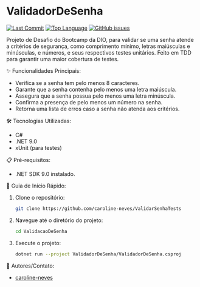 # ValidadorDeSenha

[![Last Commit](https://img.shields.io/github/last-commit/caroline-neves/ValidarSenhaTests?style=for-the-badge)](https://github.com/caroline-neves/ValidarSenhaTests/commits/main)
[![Top Language](https://img.shields.io/github/languages/top/caroline-neves/ValidarSenhaTests?style=for-the-badge)](https://github.com/caroline-neves/ValidarSenhaTests)
[![GitHub issues](https://img.shields.io/github/issues/caroline-neves/ValidarSenhaTests?style=for-the-badge)](https://github.com/caroline-neves/ValidarSenhaTests/issues)

Projeto de Desafio do Bootcamp da DIO, para validar se uma senha atende a critérios de segurança, como comprimento mínimo, letras maiúsculas e minúsculas, e números, e seus respectivos testes unitários. Feito em TDD para garantir uma maior cobertura de testes.


✨ Funcionalidades Principais:

*   Verifica se a senha tem pelo menos 8 caracteres.
*   Garante que a senha contenha pelo menos uma letra maiúscula.
*   Assegura que a senha possua pelo menos uma letra minúscula.
*   Confirma a presença de pelo menos um número na senha.
*   Retorna uma lista de erros caso a senha não atenda aos critérios.

🛠️ Tecnologias Utilizadas:

*   C#
*   .NET 9.0
*   xUnit (para testes)

📋 Pré-requisitos:

*   .NET SDK 9.0 instalado.

🚀 Guia de Início Rápido:

1.  Clone o repositório:

    ```bash
    git clone https://github.com/caroline-neves/ValidarSenhaTests
    ```

2.  Navegue até o diretório do projeto:

    ```bash
    cd ValidacaoDeSenha
    ```

3.  Execute o projeto:

    ```bash
    dotnet run --project ValidadorDeSenha/ValidadorDeSenha.csproj
    ```


👥 Autores/Contato:

*   [caroline-neves](https://github.com/caroline-neves)

